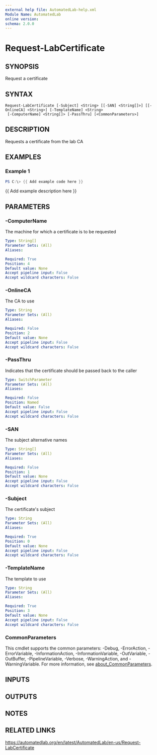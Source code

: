 ```yaml
---
external help file: AutomatedLab-help.xml
Module Name: AutomatedLab
online version:
schema: 2.0.0
---
```


# Request-LabCertificate

## SYNOPSIS
Request a certificate

## SYNTAX

```
Request-LabCertificate [-Subject] <String> [[-SAN] <String[]>] [[-OnlineCA] <String>] [-TemplateName] <String>
 [-ComputerName] <String[]> [-PassThru] [<CommonParameters>]
```

## DESCRIPTION
Requests a certificate from the lab CA

## EXAMPLES

### Example 1
```powershell
PS C:\> {{ Add example code here }}
```

{{ Add example description here }}

## PARAMETERS

### -ComputerName
The machine for which a certificate is to be requested

```yaml
Type: String[]
Parameter Sets: (All)
Aliases:

Required: True
Position: 4
Default value: None
Accept pipeline input: False
Accept wildcard characters: False
```

### -OnlineCA
The CA to use

```yaml
Type: String
Parameter Sets: (All)
Aliases:

Required: False
Position: 2
Default value: None
Accept pipeline input: False
Accept wildcard characters: False
```

### -PassThru
Indicates that the certificate should be passed back to the caller

```yaml
Type: SwitchParameter
Parameter Sets: (All)
Aliases:

Required: False
Position: Named
Default value: False
Accept pipeline input: False
Accept wildcard characters: False
```

### -SAN
The subject alternative names

```yaml
Type: String[]
Parameter Sets: (All)
Aliases:

Required: False
Position: 1
Default value: None
Accept pipeline input: False
Accept wildcard characters: False
```

### -Subject
The certificate's subject

```yaml
Type: String
Parameter Sets: (All)
Aliases:

Required: True
Position: 0
Default value: None
Accept pipeline input: False
Accept wildcard characters: False
```

### -TemplateName
The template to use

```yaml
Type: String
Parameter Sets: (All)
Aliases:

Required: True
Position: 3
Default value: None
Accept pipeline input: False
Accept wildcard characters: False
```

### CommonParameters
This cmdlet supports the common parameters: -Debug, -ErrorAction, -ErrorVariable, -InformationAction, -InformationVariable, -OutVariable, -OutBuffer, -PipelineVariable, -Verbose, -WarningAction, and -WarningVariable. For more information, see [about_CommonParameters](http://go.microsoft.com/fwlink/?LinkID=113216).

## INPUTS

## OUTPUTS

## NOTES

## RELATED LINKS
https://automatedlab.org/en/latest/AutomatedLab/en-us/Request-LabCertificate
